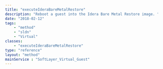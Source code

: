 ```yaml
---
title: "executeIderaBareMetalRestore"
description: "Reboot a guest into the Idera Bare Metal Restore image. "
date: "2018-02-12"
tags:
    - "method"
    - "sldn"
    - "Virtual"
classes:
    - "executeIderaBareMetalRestore"
type: "reference"
layout: "method"
mainService : "SoftLayer_Virtual_Guest"
---
```

